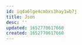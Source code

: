 ```yaml
---
id: iqda6lge4cmbxs3hay1wb7j
title: Json
desc: ''
updated: 1652770617660
created: 1652770617660
---
```


